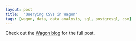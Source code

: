 ```yaml
---
layout: post
title:  "Querying CSVs in Wagon"
tags: [wagon, data, data analysis, sql, postgresql, csv]
---
```


Check out the [Wagon blog](http://www.wagonhq.com/blog/querying-csvs-in-wagon) for the full post.